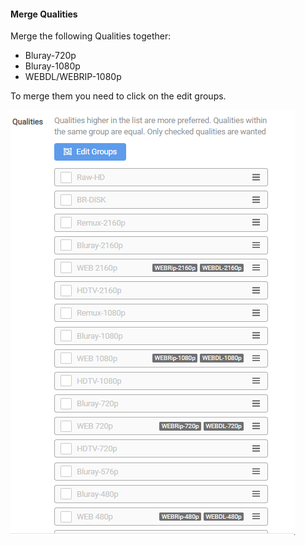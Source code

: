 #### Merge Qualities

Merge the following Qualities together:

- Bluray-720p
- Bluray-1080p
- WEBDL/WEBRIP-1080p

To merge them you need to click on the edit groups.

![!Merge Qualities](../../docs/SQP/images/merge.gif)
